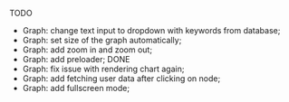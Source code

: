 TODO

- Graph: change text input to dropdown with keywords from database;
- Graph: set size of the graph automatically;
- Graph: add zoom in and zoom out;
- Graph: add preloader; DONE
- Graph: fix issue with rendering chart again;
- Graph: add fetching user data after clicking on node;
- Graph: add fullscreen mode;